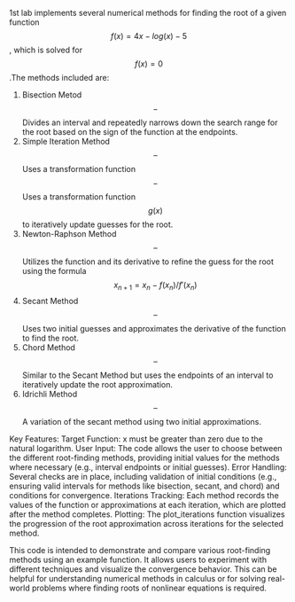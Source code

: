 1st lab implements several numerical methods for finding the root of a given function $$f(x)=4x-log(x)-5$$, which is solved for $$f(x)=0$$.The methods included are:
1. Bisection Metod $$-$$ Divides an interval and repeatedly narrows down the search range for the root based on the sign of the function at the endpoints.
2. Simple Iteration Method $$–$$ Uses a transformation function $$-$$Uses a transformation function $$g(x)$$ to iteratively update guesses for the root.
3. Newton-Raphson Method $$–$$ Utilizes the function and its derivative to refine the guess for the root using the formula $$x_{n+1}=x_n-f(x_n)/f'(x_n)$$
4. Secant Method $$–$$ Uses two initial guesses and approximates the derivative of the function to find the root.
5. Chord Method $$–$$ Similar to the Secant Method but uses the endpoints of an interval to iteratively update the root approximation.
6. Idrichli Method $$–$$ A variation of the secant method using two initial approximations.


Key Features:
  Target Function: x must be greater than zero due to the natural logarithm.
  User Input: The code allows the user to choose between the different root-finding methods, providing initial values for the methods where necessary (e.g., interval endpoints or initial guesses).
  Error Handling: Several checks are in place, including validation of initial conditions (e.g., ensuring valid intervals for methods like bisection, secant, and chord) and conditions for convergence.
  Iterations Tracking: Each method records the values of the function or approximations at each iteration, which are plotted after the method completes.
  Plotting: The plot_iterations function visualizes the progression of the root approximation across iterations for the selected method.

This code is intended to demonstrate and compare various root-finding methods using an example function. It allows users to experiment with different techniques and visualize the convergence behavior. 
This can be helpful for understanding numerical methods in calculus or for solving real-world problems where finding roots of nonlinear equations is required.
